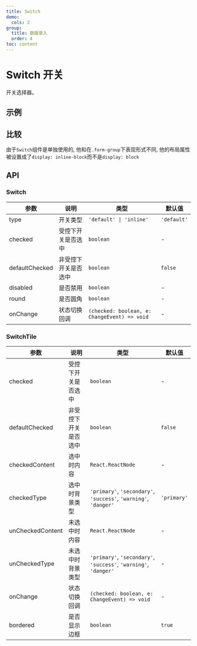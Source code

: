 ```yaml
---
title: Switch
demo:
  cols: 2
group:
  title: 数据录入
  order: 4
toc: content
---
```


# Switch 开关

开关选择器。

## 示例

<code src="./demos/SwitchBase.tsx" title="基本" description="基本使用"></code>
<code src="./demos/SwitchType.tsx" title="不同类型" description="使用`type`和`round`渲染不同类型的开关"></code>
<code src="./demos/SwitchControlled.tsx" title="受控" description="使用`checked`和`onChange`进行受控"></code>
<code src="./demos/SwitchDisabled.tsx" title="禁用" description="使用`disabled`禁用开关"></code>
<code src="./demos/SwitchTileBase.tsx" title="Tile 组件" description="使用`Switch.Tile`展示可翻转的开关"></code>
<code src="./demos/SwitchTileType.tsx" title="类型" description="使用`checkedType`和`unCheckedType`给定不同的类型"></code>
<code src="./demos/SwitchTileControlled.tsx" title="受控" description="使用`checked`和`onChange`进行受控"></code>

## 比较

由于`Switch`组件是单独使用的, 他和在`.form-group`下表现形式不同, 他的布局属性被设置成了`display: inline-block`而不是`display: block`

## API

### Switch

| 参数           | 说明                 | 类型                                         | 默认值      |
| -------------- | -------------------- | -------------------------------------------- | ----------- |
| type           | 开关类型             | `'default' \| 'inline'`                      | `'default'` |
| checked        | 受控下开关是否选中   | `boolean`                                    | -           |
| defaultChecked | 非受控下开关是否选中 | `boolean`                                    | `false`     |
| disabled       | 是否禁用             | `boolean`                                    | -           |
| round          | 是否圆角             | `boolean`                                    | -           |
| onChange       | 状态切换回调         | `(checked: boolean, e: ChangeEvent) => void` | -           |

### SwitchTile

| 参数             | 说明                 | 类型                                                             | 默认值      |
| ---------------- | -------------------- | ---------------------------------------------------------------- | ----------- |
| checked          | 受控下开关是否选中   | `boolean`                                                        | -           |
| defaultChecked   | 非受控下开关是否选中 | `boolean`                                                        | `false`     |
| checkedContent   | 选中时内容           | `React.ReactNode`                                                | -           |
| checkedType      | 选中时背景类型       | `'primary'`, `'secondary'`, `'success'`, `'warning'`, `'danger'` | `'primary'` |
| unCheckedContent | 未选中时内容         | `React.ReactNode`                                                | -           |
| unCheckedType    | 未选中时背景类型     | `'primary'`, `'secondary'`, `'success'`, `'warning'`, `'danger'` | -           |
| onChange         | 状态切换回调         | `(checked: boolean, e: ChangeEvent) => void`                     | -           |
| bordered         | 是否显示边框         | `boolean`                                                        | `true`      |
